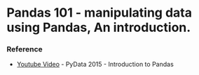 # Pandas 101 - manipulating data using Pandas, An introduction.

### Reference
* [Youtube Video] - PyData 2015 - Introduction to Pandas

[Youtube Video]: <https://www.youtube.com/watch?v=TSsSWuhBpmY>
